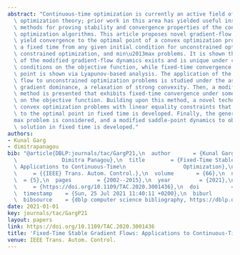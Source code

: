 ```yaml
---
abstract: "Continuous-time optimization is currently an active field of research in\
  \ optimization theory; prior work in this area has yielded useful insights and elegant\
  \ methods for proving stability and convergence properties of the continuous-time\
  \ optimization algorithms. This article proposes novel gradient-flow schemes that\
  \ yield convergence to the optimal point of a convex optimization problem within\
  \ a fixed time from any given initial condition for unconstrained optimization,\
  \ constrained optimization, and min\u2013max problems. It is shown that the solution\
  \ of the modified gradient-flow dynamics exists and is unique under certain regularity\
  \ conditions on the objective function, while fixed-time convergence to the optimal\
  \ point is shown via Lyapunov-based analysis. The application of the modified gradient\
  \ flow to unconstrained optimization problems is studied under the assumption of\
  \ gradient dominance, a relaxation of strong convexity. Then, a modified Newton's\
  \ method is presented that exhibits fixed-time convergence under some mild conditions\
  \ on the objective function. Building upon this method, a novel technique for solving\
  \ convex optimization problems with linear equality constraints that yields convergence\
  \ to the optimal point in fixed time is developed. Finally, the general min\u2013\
  max problem is considered, and a modified saddle-point dynamics to obtain the optimal\
  \ solution in fixed time is developed."
authors:
- Kunal Garg
- dimitrapanagou
bib: "@article{DBLP:journals/tac/GargP21,\n  author       = {Kunal Garg and\n    \
  \              Dimitra Panagou},\n  title        = {Fixed-Time Stable Gradient Flows:\
  \ Applications to Continuous-Time\n                  Optimization},\n  journal \
  \     = {{IEEE} Trans. Autom. Control.},\n  volume       = {66},\n  number     \
  \  = {5},\n  pages        = {2002--2015},\n  year         = {2021},\n  url     \
  \     = {https://doi.org/10.1109/TAC.2020.3001436},\n  doi          = {10.1109/TAC.2020.3001436},\n\
  \  timestamp    = {Sun, 25 Jul 2021 11:40:11 +0200},\n  biburl       = {https://dblp.org/rec/journals/tac/GargP21.bib},\n\
  \  bibsource    = {dblp computer science bibliography, https://dblp.org}\n}"
date: 2021-01-01
key: journals/tac/GargP21
layout: papers
link: https://doi.org/10.1109/TAC.2020.3001436
title: 'Fixed-Time Stable Gradient Flows: Applications to Continuous-Time Optimization.'
venue: IEEE Trans. Autom. Control.
---
```


